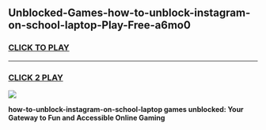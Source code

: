 
## Unblocked-Games-how-to-unblock-instagram-on-school-laptop-Play-Free-a6mo0
<h3>
<a href="https://premium76.site?title=how-to-unblock-instagram-on-school-laptop&ref=12A">CLICK TO PLAY</a></h3>
<hr>

<h3>
<a href="https://premium76.site?title=how-to-unblock-instagram-on-school-laptop&ref=12A">CLICK 2 PLAY</a>
  
</h3>

<a href="https://premium76.site?title=how-to-unblock-instagram-on-school-laptop&ref=12A"><img src="https://clearcache.store/games.png"></a>


**how-to-unblock-instagram-on-school-laptop games unblocked: Your Gateway to Fun and Accessible Online Gaming**
